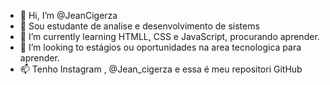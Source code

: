 - 👋 Hi, I’m @JeanCigerza
- 👀   Sou estudante de analise e desenvolvimento de sistems 
- 🌱 I’m currently learning  HTMLL, CSS e JavaScript, procurando aprender.
- 💞️ I’m looking to  estágios ou oportunidades na area tecnologica para aprender.
- 📫 Tenho Instagram , @Jean_cigerza e essa é meu repositori GitHub

<!---
JeanCigerza/JeanCigerza is a ✨ special ✨ repository because its `README.md` (this file) appears on your GitHub profile.
You can click the Preview link to take a look at your changes.
--->

